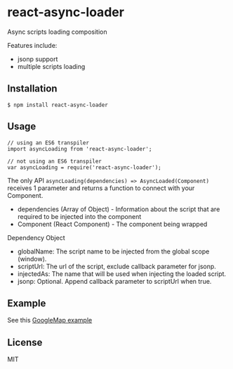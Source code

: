 react-async-loader
==================
Async scripts loading composition

Features include:
* jsonp support
* multiple scripts loading

Installation
------------

```
$ npm install react-async-loader
```

Usage
-----

```
// using an ES6 transpiler
import asyncLoading from 'react-async-loader';

// not using an ES6 transpiler
var asyncLoading = require('react-async-loader');
```


The only API `asyncLoading(dependencies) => AsyncLoaded(Component)` receives 1 parameter and returns a function to connect with your Component.

* dependencies (Array of Object) - Information about the script that are required to be injected into the component
* Component (React Component) - The component being wrapped

Dependency Object
- globalName: The script name to be injected from the global scope (window).
- scriptUrl: The url of the script, exclude callback parameter for jsonp.
- injectedAs: The name that will be used when injecting the loaded script.
- jsonp: Optional. Append callback parameter to scriptUrl when true.

Example
-------
See this [GoogleMap example](https://github.com/EdStudio/react-async-loader/tree/master/example/)

License
-------
MIT
